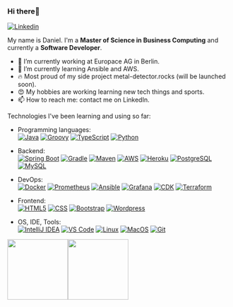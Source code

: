 ### Hi there👋

[![Linkedin](https://img.shields.io/badge/-LinkedIn-blue?style=flat&logo=Linkedin&logoColor=white&link=https://www.linkedin.com/in/daniel-w-9b137a103/)](https://www.linkedin.com/in/daniel-w-9b137a103/)

My name is Daniel. I'm a **Master of Science in Business Computing** and currently a **Software Developer**.

- 🔭 I’m currently working at Europace AG in Berlin.
- 🌱 I’m currently learning Ansible and AWS.
- 🔥 Most proud of my side project metal-detector.rocks (will be launched soon).
- 😍 My hobbies are working learning new tech things and sports.
- 📫 How to reach me: contact me on LinkedIn.

Technologies I've been learning and using so far:

- Programming languages: <br />
    [![Java](http://img.shields.io/badge/-Java-eee?style=for-the-badge&logo=java&logoColor=black)]()
    [![Groovy](http://img.shields.io/badge/-Groovy-eee?style=for-the-badge&logo=groovy&logoColor=blue)]()
    [![TypeScript](http://img.shields.io/badge/-TypeScript-eee?style=for-the-badge&logo=typescript&logoColor=blue)]()
    [![Python](http://img.shields.io/badge/-Python-eee?style=for-the-badge&logo=python&logoColor=blue)]()

- Backend: <br />
    [![Spring Boot](https://img.shields.io/badge/-Spring%20Boot-eee?style=for-the-badge&logo=spring&logoColor=green)]()
    [![Gradle](https://img.shields.io/badge/-Gradle-eee?style=for-the-badge&logo=gradle&logoColor=black)]()
    [![Maven](https://img.shields.io/badge/-Maven-eee?style=for-the-badge&logo=apache-maven&logoColor=blue)]()
    [![AWS](https://img.shields.io/badge/-AWS-eee?style=for-the-badge&logo=amazon-aws&logoColor=orange)]()
    [![Heroku](https://img.shields.io/badge/-Heroku-eee?style=for-the-badge&logo=heroku&logoColor=430098)]()
    [![PostgreSQL](https://img.shields.io/badge/-PostgreSQL-eee?style=for-the-badge&logo=postgresql&logoColor=0273B7)]()
    [![MySQL](http://img.shields.io/badge/-MySQL-eee?style=for-the-badge&logo=mysql&logoColor=4479A1)]()
    
- DevOps: <br />
    [![Docker](https://img.shields.io/badge/-Docker-eee?style=for-the-badge&logo=docker&logoColor=2496ed)]()
    [![Prometheus](https://img.shields.io/badge/-Prometheus-eee?style=for-the-badge&logo=prometheus&logoColor=orange)]()
    [![Ansible](https://img.shields.io/badge/-Ansible-eee?style=for-the-badge&logo=ansible&logoColor=red)]()
    [![Grafana](https://img.shields.io/badge/-Grafana-eee?style=for-the-badge&logo=grafana&logoColor=darkorange)]()
    [![CDK](https://img.shields.io/badge/-CDK-eee?style=for-the-badge&logo=amazon-aws&logoColor=orange)]()
    [![Terraform](https://img.shields.io/badge/-terraform-eee?style=for-the-badge&logo=terraform&logoColor=2496ed)]()
    
- Frontend: <br />
    [![HTML5](http://img.shields.io/badge/-HTML5-eee?style=for-the-badge&logo=html5&logoColor=E34F26)]()
    [![CSS](http://img.shields.io/badge/-CSS-eee?style=for-the-badge&logo=css3&logoColor=E34F26)]()
    [![Bootstrap](http://img.shields.io/badge/-Bootstrap-eee?style=for-the-badge&logo=bootstrap&logoColor=563D7C)]()
    [![Wordpress](http://img.shields.io/badge/-Wordpress-eee?style=for-the-badge&logo=wordpress&logoColor=21759B)]()
    
- OS, IDE, Tools: <br />
    [![IntelliJ IDEA](http://img.shields.io/badge/-IntelliJ%20IDEA-eee?style=for-the-badge&logo=IntelliJ%20IDEA&logoColor=darkblue)]()
    [![VS Code](http://img.shields.io/badge/-VS%20Code-eee?style=for-the-badge&logo=visual-studio-code&logoColor=007ACC)]()
    [![Linux](http://img.shields.io/badge/-Linux-eee?style=for-the-badge&logo=linux&logoColor=D67A10)]()
    [![MacOS](http://img.shields.io/badge/-MacOS-eee?style=for-the-badge&logo=apple&logoColor=black)]()
    [![Git](http://img.shields.io/badge/-Git-eee?style=for-the-badge&logo=git&logoColor=F05032)]()

<!--
[![Daniels github stats](https://github-readme-stats.vercel.app/api?username=DanielW1987&hide=contribs&count_private=true&show_icons=true&theme=dracula)](https://github.com/DanielW1987/DanielW1987)
[![Top Languages](https://github-readme-stats.vercel.app/api/top-langs/?username=DanielW1987&layout=compact&langs_count=8)](https://github.com/DanielW1987/DanielW1987)
-->

<a href="https://github.com/DanielW1987/DanielW1987"><img height="137px" src="https://github-readme-stats.vercel.app/api?username=DanielW1987&hide=contribs&count_private=true&show_icons=true&theme=dracula" /><img height="137px" src="https://github-readme-stats.vercel.app/api/top-langs/?username=DanielW1987&layout=compact&langs_count=8" /></a>
